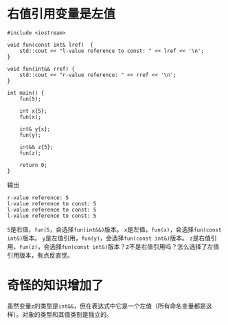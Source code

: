 # 右值引用变量是左值
```
#include <iostream>

void fun(const int& lref)  {
	std::cout << "l-value reference to const: " << lref << '\n';
}

void fun(int&& rref) {
	std::cout << "r-value reference: " << rref << '\n';
}

int main() {
    fun(5);

	int x{5};
	fun(x); 

    int& y{x};
	fun(y);

    int&& z{5};
    fun(z);

	return 0;
}
```
输出
```
r-value reference: 5
l-value reference to const: 5
l-value reference to const: 5
l-value reference to const: 5
```
`5`是右值，`fun(5`，会选择`fun(int&&)`版本。
`x`是左值，`fun(x)`，会选择`fun(const int&)`版本。
`y`是左值引用，`fun(y)`，会选择`fun(const int&)`版本。
`z`是右值引用，`fun(z)`，会选择`fun(const int&)`版本？z不是右值引用吗？怎么选择了左值引用版本，有点反直觉。

# 奇怪的知识增加了
虽然变量`z`的类型是`int&&`，但在表达式中它是一个左值（所有命名变量都是这样）。对象的类型和其值类别是独立的。